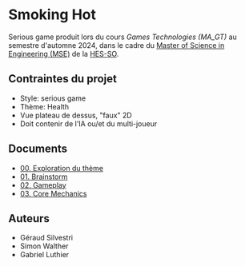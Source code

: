 # Smoking Hot
Serious game produit lors du cours *Games Technologies (MA_GT)* au semestre d'automne 2024, dans le cadre du [Master of Science in Engineering (MSE)](https://www.hes-so.ch/master/hes-so-master/formations/engineering) de la [HES-SO](https://www.hes-so.ch/master).

## Contraintes du projet
- Style: serious game
- Thème: Health
- Vue plateau de dessus, "faux" 2D
- Doit contenir de l'IA ou/et du multi-joueur

## Documents
- [00. Exploration du thème](doc/00_exploration.md)
- [01. Brainstorm](doc/01_brainstorm.md)
- [02. Gameplay](doc/02_gameplay.md)
- [03. Core Mechanics](doc/03_core_mechanics.md)

## Auteurs
- Géraud Silvestri
- Simon Walther
- Gabriel Luthier